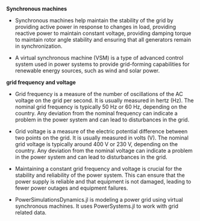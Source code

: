
**Synchronous machines**

- Synchronous machines help maintain the stability of the grid by providing active power in response to changes in load, providing reactive power to maintain constant voltage, providing damping torque to maintain rotor angle stability and ensuring that all generators remain in synchronization.

- A virtual synchronous machine (VSM) is a type of advanced control system used in power systems to provide grid-forming capabilities for renewable energy sources, such as wind and solar power.

**grid frequency and voltage**

- Grid frequency is a measure of the number of oscillations of the AC voltage on the grid per second. It is usually measured in hertz (Hz). The nominal grid frequency is typically 50 Hz or 60 Hz, depending on the country. Any deviation from the nominal frequency can indicate a problem in the power system and can lead to disturbances in the grid.

- Grid voltage is a measure of the electric potential difference between two points on the grid. It is usually measured in volts (V). The nominal grid voltage is typically around 400 V or 230 V, depending on the country. Any deviation from the nominal voltage can indicate a problem in the power system and can lead to disturbances in the grid.

- Maintaining a constant grid frequency and voltage is crucial for the stability and reliability of the power system. This can ensure that the power supply is reliable and that equipment is not damaged, leading to fewer power outages and equipment failures.

- PowerSimulationsDynamics.jl is modeling a power grid using virtual synchronous machines. It uses PowerSystems.jl to work with grid related data. 